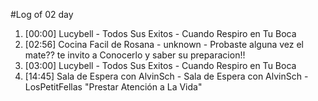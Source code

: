 #Log of 02 day

1. [00:00] Lucybell - Todos Sus Exitos - Cuando Respiro en Tu Boca
1. [02:56] Cocina Facil de Rosana - unknown - Probaste alguna vez el mate?? te invito a Conocerlo y saber su preparacion!!
1. [03:00] Lucybell - Todos Sus Exitos - Cuando Respiro en Tu Boca
1. [14:45] Sala de Espera con AlvinSch - Sala de Espera con AlvinSch - LosPetitFellas "Prestar Atención a La Vida"
